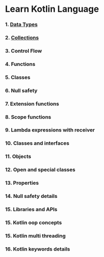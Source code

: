 # Learn Kotlin Language

### 1. [Data Types]()
### 2. [Collections](docs/KotlinCollections.md)
### 3. Control Flow
### 4. Functions
### 5. Classes
### 6. Null safety
### 7. Extension functions
### 8. Scope functions
### 9. Lambda expressions with receiver
### 10. Classes and interfaces
### 11. Objects
### 12. Open and special classes
### 13. Properties
### 14. Null safety details
### 15. Libraries and APIs
### 15. Kotlin oop concepts
### 15. Kotlin multi threading
### 16. Kotlin keywords details

